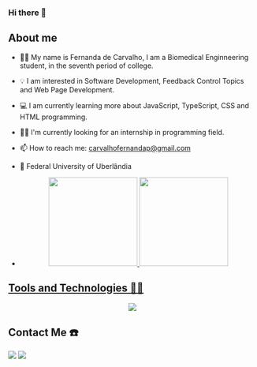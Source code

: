 ### Hi there 👋


## About me
- 👩🏻 My name is Fernanda de Carvalho, I am a Biomedical Enginneering student, in the seventh period of college. 
- 💡 I am interested in Software Development, Feedback Control Topics and Web Page Development.
- 💻 I am currently learning more about JavaScript, TypeScript, CSS and HTML programming.
- ✍🏻 I'm currently looking for an internship in programming field.
- 📫 How to reach me: carvalhofernandap@gmail.com
- 📖 Federal University of Uberlândia

- <div align="center">
  <a href="https://github.com/luizpedrobt">
  <img height="180em" src="https://github-readme-stats.vercel.app/api?username=fcarvalhop&show_icons=true&theme=radical&include_all_commits=true&count_private=true"/>
  <img height="180em" src="https://github-readme-stats.vercel.app/api/top-langs/?username=fcarvalhop&layout=compact&langs_count=7&theme=radical"/>
</div>

## Tools and Technologies 🧑‍💻
<p align="center">
  <a href="https://skillicons.dev">
    <img src="https://skillicons.dev/icons?i=vscode,autocad,python,arduino,c,html,javascript,typescript" />
  </a>
</p>

## Contact Me ☎️
<div>
  <a href = "mailto:carvalhofernandap@gmail.com"><img src="https://img.shields.io/badge/-Gmail-%23333?style=for-the-badge&logo=gmail&logoColor=white" target="_blank"></a>
  <a href="https://www.linkedin.com/in/fernanda-carvalho-729103203/" target="_blank"><img src="https://img.shields.io/badge/-LinkedIn-%230077B5?style=for-the-badge&logo=linkedin&logoColor=white" target="_blank"></a>
 
</div>

<!--
**fcarvalhop/fcarvalhop** is a ✨ _special_ ✨ repository because its `README.md` (this file) appears on your GitHub profile.

Here are some ideas to get you started:

- 🔭 I’m currently working on ...
- 🌱 I’m currently learning ...
- 👯 I’m looking to collaborate on ...
- 🤔 I’m looking for help with ...
- 💬 Ask me about ...
- 📫 How to reach me: ...
- 😄 Pronouns: ...
- ⚡ Fun fact: ...
-->
